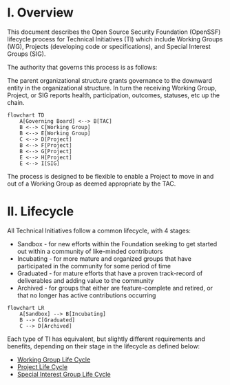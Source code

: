 
# I. Overview

This document describes the Open Source Security Foundation (OpenSSF) lifecycle process for Technical Initiatives (TI) which include Working Groups (WG), Projects (developing code or specifications), and Special Interest Groups (SIG).

The authority that governs this process is as follows:

The parent organizational structure grants governance to the downward entity in the organizational structure.  In turn the receiving Working Group, Project, or SIG reports health, participation, outcomes, statuses, etc up the chain.

```mermaid
flowchart TD
    A[Governing Board] <--> B[TAC]
    B <--> C[Working Group]
    B <--> E[Working Group]
    C <--> D[Project]
    B <--> F[Project]
    B <--> G[Project]
    E <--> H[Project]
    E <--> I[SIG]
```

The process is designed to be flexible to enable a Project to move in and out of a Working Group as deemed appropriate by the TAC.

# II. Lifecycle

All Technical Initiatives follow a common lifecycle, with 4 stages: 

- Sandbox - for new efforts within the Foundation seeking to get started out within a community of like-minded contributors
- Incubating - for more mature and organized groups that have participated in the community for some period of time
- Graduated - for mature efforts that have a proven track-record of deliverables and adding value to the community
- Archived - for groups that either are feature-complete and retired, or that no longer has active contributions occurring

```mermaid
flowchart LR
    A[Sandbox] --> B[Incubating]
    B --> C[Graduated]
    C --> D[Archived]
```

Each type of TI has equivalent, but slightly different requirements and benefits, depending on their stage in the lifecycle as defined below:

* [Working Group Life Cycle](working-group-lifecycle.md)
* [Project Life Cycle](project-lifecycle.md)
* [Special Interest Group Life Cycle](sig-lifecycle.md)
